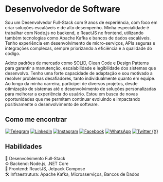 <h1>Desenvolvedor de Software</h1>

<p>
    Sou um Desenvolvedor Full-Stack com 9 anos de experiência, com foco em criar soluções escaláveis e de alto desempenho. Minha especialidade é trabalhar com Node.js no backend, e ReactJS no frontend, utilizando também tecnologias como Apache Kafka e bancos de dados escaláveis. Tenho experiência em desenvolvimento de micro-serviços, APIs seguras e integrações complexas, sempre priorizando a eficiência e a qualidade do código.

Adoto padrões de mercado como SOLID, Clean Code e Design Patterns para garantir a manutenção, escalabilidade e legibilidade dos sistemas que desenvolvo. Tenho uma forte capacidade de adaptação e sou motivado a resolver problemas desafiadores, tanto individualmente quanto em equipe. Ao longo da minha carreira, participei de diversos projetos, desde otimização de sistemas até o desenvolvimento de soluções personalizadas para melhorar a experiência do usuário. Estou em busca de novas oportunidades que me permitam continuar evoluindo e impactando positivamente o desenvolvimento de software.
</p>

<h2>Como me encontrar</h2>

<p align="center">
    <a href="https://t.me/isacrodriguesdev" target="_blank"><img src="https://img.shields.io/badge/-Telegram-2CA5E0?style=for-the-badge&logo=telegram&logoColor=white" alt="Telegram"></a>
    <a href="https://www.linkedin.com/in/isacrodriguesdev" target="_blank"><img src="https://img.shields.io/badge/-LinkedIn-%230077B5?style=for-the-badge&logo=linkedin&logoColor=white" alt="LinkedIn"></a>
    <a href="https://www.instagram.com/isacrodriguesdev" target="_blank"><img src="https://img.shields.io/badge/-Instagram-E4405F?style=for-the-badge&logo=instagram&logoColor=white" alt="Instagram"></a>
    <a href="https://www.facebook.com/profile.php?id=100081838982972" target="_blank"><img src="https://img.shields.io/badge/-Facebook-1877F2?style=for-the-badge&logo=facebook&logoColor=white" alt="Facebook"></a>
    <a href="https://wa.me/5562994553917" target="_blank"><img src="https://img.shields.io/badge/-WhatsApp-25D366?style=for-the-badge&logo=whatsapp&logoColor=white" alt="WhatsApp"></a>
    <a href="https://x.com/isacrdev" target="_blank"><img src="https://img.shields.io/badge/X-000?style=for-the-badge&logo=x" alt="Twitter (X)"></a>
</p>

<h2>Habilidades</h2>
<p>
    🚀 Desenvolvimento Full-Stack <br>
    ⚙️ Backend: Node.js, .NET Core<br>
    🎨 Frontend: ReactJS, Jetpack Compose <br>
    🛠️ Infraestrutura: Apache Kafka, Microsserviços, Bancos de Dados <br>
</p>
